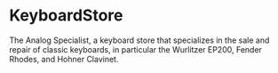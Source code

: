 # KeyboardStore
The Analog Specialist,  a keyboard store that specializes in the sale and repair of classic keyboards, in particular the Wurlitzer EP200, Fender Rhodes, and Hohner Clavinet.
